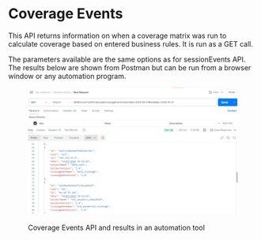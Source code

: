 # Coverage Events

This API returns information on when a coverage matrix was run to calculate coverage based on entered business rules.  It is run as a GET call.&#x20;

&#x20;The parameters available are the same options as for sessionEvents API.  The results below are shown from Postman but can be run from a browser window or any automation program.

&#x20;

<figure><img src="../../../../../.gitbook/assets/image (31) (1) (1).png" alt=""><figcaption><p>Coverage Events API and results in an automation tool</p></figcaption></figure>

